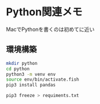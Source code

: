 # Python関連メモ

MacでPythonを書くのは初めてに近い

## 環境構築

```bash
mkdir python
cd python
python3 -m venv env
source env/bin/activate.fish
pip3 install pandas

pip3 freeze > requiments.txt
```